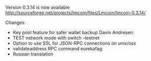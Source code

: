 Version 0.3.14 is now available
http://sourceforge.net/projects/lmcoin/files/Lmcoin/lmcoin-0.3.14/

Changes:
* Key pool feature for safer wallet backup
Gavin Andresen:
* TEST network mode with switch -testnet
* Option to use SSL for JSON-RPC connections on unix/osx
* validateaddress RPC command
eurekafag:
* Russian translation
